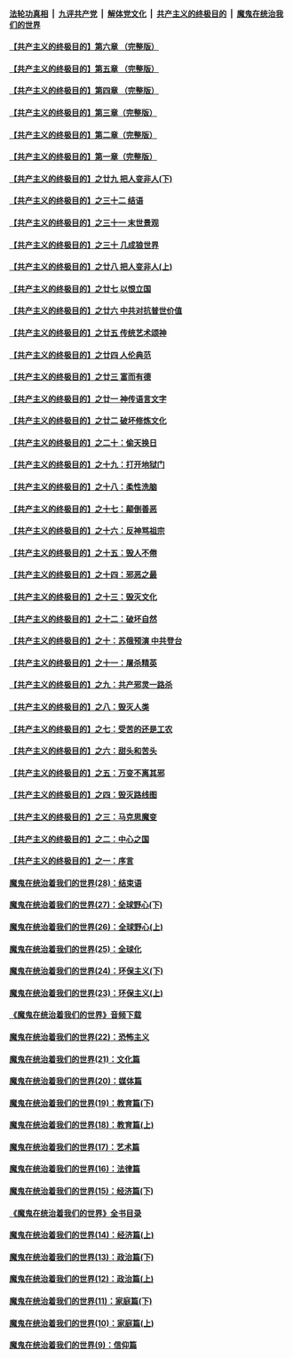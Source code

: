 ####  [法轮功真相](../../../../basic/blob/master/README.md?t=07051004) &nbsp;|&nbsp; [九评共产党](../../../../9ping.md/blob/master/README.md?t=07051004) &nbsp;|&nbsp; [解体党文化](../../../../jtdwh.md/blob/master/README.md?t=07051004)  &nbsp;|&nbsp; [共产主义的终极目的](../../../../gczydzjmd.md/blob/master/README.md?t=07051004) &nbsp;|&nbsp; [魔鬼在统治我们的世界](../../../../mgztzwmdsj.md/blob/master/README.md?t=07051004) 

#### [【共产主义的终极目的】第六章 （完整版）](../pages/nsc422/n11428913.md?t=07051004) 

#### [【共产主义的终极目的】第五章 （完整版）](../pages/nsc422/n11428912.md?t=07051004) 

#### [【共产主义的终极目的】第四章 （完整版）](../pages/nsc422/n11428907.md?t=07051004) 

#### [【共产主义的终极目的】第三章（完整版）](../pages/nsc422/n11428848.md?t=07051004) 

#### [【共产主义的终极目的】第二章（完整版）](../pages/nsc422/n11428831.md?t=07051004) 

#### [【共产主义的终极目的】第一章（完整版）](../pages/nsc422/n11417651.md?t=07051004) 

#### [【共产主义的终极目的】之廿九 把人变非人(下)](../pages/nsc422/n11344140.md?t=07051004) 

#### [【共产主义的终极目的】之三十二 结语](../pages/nsc422/n11360535.md?t=07051004) 

#### [【共产主义的终极目的】之三十一 末世景观](../pages/nsc422/n11351129.md?t=07051004) 

#### [【共产主义的终极目的】之三十 几成狼世界](../pages/nsc422/n11348280.md?t=07051004) 

#### [【共产主义的终极目的】之廿八 把人变非人(上)](../pages/nsc422/n11340492.md?t=07051004) 

#### [【共产主义的终极目的】之廿七 以恨立国](../pages/nsc422/n11336944.md?t=07051004) 

#### [【共产主义的终极目的】之廿六 中共对抗普世价值](../pages/nsc422/n11324785.md?t=07051004) 

#### [【共产主义的终极目的】之廿五 传统艺术颂神](../pages/nsc422/n11296396.md?t=07051004) 

#### [【共产主义的终极目的】之廿四 人伦典范](../pages/nsc422/n11296397.md?t=07051004) 

#### [【共产主义的终极目的】之廿三 富而有德](../pages/nsc422/n11283598.md?t=07051004) 

#### [【共产主义的终极目的】之廿一 神传语言文字](../pages/nsc422/n11263265.md?t=07051004) 

#### [【共产主义的终极目的】之廿二 破坏修炼文化](../pages/nsc422/n11245728.md?t=07051004) 

#### [【共产主义的终极目的】之二十：偷天换日](../pages/nsc422/n11238846.md?t=07051004) 

#### [【共产主义的终极目的】之十九：打开地狱门](../pages/nsc422/n11206376.md?t=07051004) 

#### [【共产主义的终极目的】之十八：柔性洗脑](../pages/nsc422/n11199994.md?t=07051004) 

#### [【共产主义的终极目的】之十七：颠倒善恶](../pages/nsc422/n11179782.md?t=07051004) 

#### [【共产主义的终极目的】之十六：反神骂祖宗](../pages/nsc422/n11166798.md?t=07051004) 

#### [【共产主义的终极目的】之十五：毁人不倦](../pages/nsc422/n11166792.md?t=07051004) 

#### [【共产主义的终极目的】之十四：邪恶之最](../pages/nsc422/n11150249.md?t=07051004) 

#### [【共产主义的终极目的】之十三：毁灭文化](../pages/nsc422/n11135227.md?t=07051004) 

#### [【共产主义的终极目的】之十二：破坏自然](../pages/nsc422/n11135214.md?t=07051004) 

#### [【共产主义的终极目的】之十：苏俄预演 中共登台](../pages/nsc422/n11118424.md?t=07051004) 

#### [【共产主义的终极目的】之十一：屠杀精英](../pages/nsc422/n11118442.md?t=07051004) 

#### [【共产主义的终极目的】之九：共产邪灵一路杀](../pages/nsc422/n11114139.md?t=07051004) 

#### [【共产主义的终极目的】之八：毁灭人类](../pages/nsc422/n11108503.md?t=07051004) 

#### [【共产主义的终极目的】之七：受苦的还是工农](../pages/nsc422/n11101809.md?t=07051004) 

#### [【共产主义的终极目的】之六：甜头和苦头](../pages/nsc422/n11096971.md?t=07051004) 

#### [【共产主义的终极目的】之五：万变不离其邪](../pages/nsc422/n11091285.md?t=07051004) 

#### [【共产主义的终极目的】之四：毁灭路线图](../pages/nsc422/n11086284.md?t=07051004) 

#### [【共产主义的终极目的】之三：马克思魔变](../pages/nsc422/n11061941.md?t=07051004) 

#### [【共产主义的终极目的】之二：中心之国](../pages/nsc422/n11047728.md?t=07051004) 

#### [【共产主义的终极目的】之一：序言](../pages/nsc422/n11086077.md?t=07051004) 

#### [魔鬼在统治着我们的世界(28)：结束语](../pages/nsc422/n10936246.md?t=07051004) 

#### [魔鬼在统治着我们的世界(27)：全球野心(下)](../pages/nsc422/n10928319.md?t=07051004) 

#### [魔鬼在统治着我们的世界(26)：全球野心(上)](../pages/nsc422/n10900318.md?t=07051004) 

#### [魔鬼在统治着我们的世界(25)：全球化](../pages/nsc422/n10788205.md?t=07051004) 

#### [魔鬼在统治着我们的世界(24)：环保主义(下)](../pages/nsc422/n10695307.md?t=07051004) 

#### [魔鬼在统治着我们的世界(23)：环保主义(上)](../pages/nsc422/n10688613.md?t=07051004) 

#### [《魔鬼在统治着我们的世界》音频下载](../pages/nsc422/n10635553.md?t=07051004) 

#### [魔鬼在统治着我们的世界(22)：恐怖主义](../pages/nsc422/n10614727.md?t=07051004) 

#### [魔鬼在统治着我们的世界(21)：文化篇](../pages/nsc422/n10597706.md?t=07051004) 

#### [魔鬼在统治着我们的世界(20)：媒体篇](../pages/nsc422/n10586579.md?t=07051004) 

#### [魔鬼在统治着我们的世界(19)：教育篇(下)](../pages/nsc422/n10564808.md?t=07051004) 

#### [魔鬼在统治着我们的世界(18)：教育篇(上)](../pages/nsc422/n10526970.md?t=07051004) 

#### [魔鬼在统治着我们的世界(17)：艺术篇](../pages/nsc422/n10499093.md?t=07051004) 

#### [魔鬼在统治着我们的世界(16)：法律篇](../pages/nsc422/n10485969.md?t=07051004) 

#### [魔鬼在统治着我们的世界(15)：经济篇(下)](../pages/nsc422/n10469975.md?t=07051004) 

#### [《魔鬼在统治着我们的世界》全书目录](../pages/nsc422/n10464261.md?t=07051004) 

#### [魔鬼在统治着我们的世界(14)：经济篇(上)](../pages/nsc422/n10457370.md?t=07051004) 

#### [魔鬼在统治着我们的世界(13)：政治篇(下)](../pages/nsc422/n10448270.md?t=07051004) 

#### [魔鬼在统治着我们的世界(12)：政治篇(上)](../pages/nsc422/n10444576.md?t=07051004) 

#### [魔鬼在统治着我们的世界(11)：家庭篇(下)](../pages/nsc422/n10440961.md?t=07051004) 

#### [魔鬼在统治着我们的世界(10)：家庭篇(上)](../pages/nsc422/n10435448.md?t=07051004) 

#### [魔鬼在统治着我们的世界(9)：信仰篇](../pages/nsc422/n10432159.md?t=07051004) 

